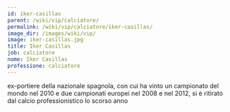 ```yaml
---
id: iker-casillas
parent: /wiki/vip/calciatore/
permalink: /wiki/vip/calciatore/iker-casillas/
image_dir: /images/wiki/vip/
image: iker-casillas.jpg
title: Iker Casillas
job: calciatore
nome: Iker Casillas
professione: calciatore
---
```

ex-portiere della nazionale spagnola, con cui ha vinto un campionato del mondo nel 2010 e due campionati europei nel 2008 e nel 2012, si è ritirato dal calcio professionistico lo scorso anno 